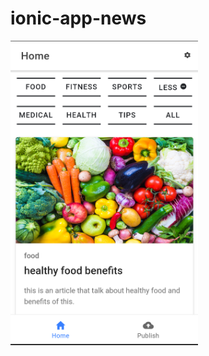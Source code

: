 # ionic-app-news



<img src="https://github.com/luster02/ionic-app-news/blob/master/docs/Screenshot_20191012-202222.png" width="300">
